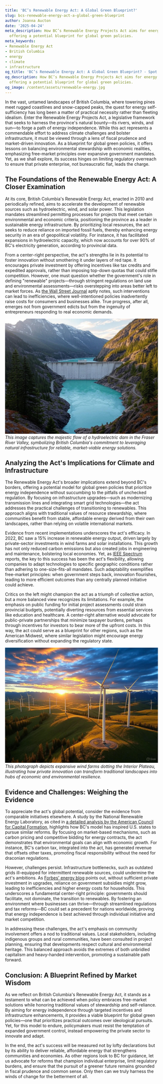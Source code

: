 ```yaml
---
title: 'BC’s Renewable Energy Act: A Global Green Blueprint?'
slug: bcs-renewable-energy-act-a-global-green-blueprint
author: Joanna Aucton
date: '2025-04-24'
meta_description: How BC’s Renewable Energy Projects Act aims for energy independence,
  offering a potential blueprint for global green policies.
meta_keywords:
- Renewable Energy Act
- British Columbia
- energy
- climate
- infrastructure
og_title: 'BC’s Renewable Energy Act: A Global Green Blueprint? - Spot News 24'
og_description: How BC’s Renewable Energy Projects Act aims for energy independence,
  offering a potential blueprint for global green policies.
og_image: /content/assets/renewable-energy.jpg
---
```


In the vast, untamed landscapes of British Columbia, where towering pines meet rugged coastlines and snow-capped peaks, the quest for energy self-sufficiency has long been a matter of practical necessity rather than fleeting idealism. Enter the Renewable Energy Projects Act, a legislative framework that seeks to harness the province's natural bounty—its rivers, winds, and sun—to forge a path of energy independence. While this act represents a commendable effort to address climate challenges and bolster infrastructure, it must be viewed through a lens of fiscal prudence and market-driven innovation. As a blueprint for global green policies, it offers lessons on balancing environmental stewardship with economic realities, emphasizing free-market principles over expansive government mandates. Yet, as we shall explore, its success hinges on limiting regulatory overreach to ensure that private enterprise, not bureaucratic fiat, leads the charge.

## The Foundations of the Renewable Energy Act: A Closer Examination

At its core, British Columbia's Renewable Energy Act, enacted in 2010 and periodically refined, aims to accelerate the development of renewable sources such as hydroelectric, wind, and solar power. This legislation mandates streamlined permitting processes for projects that meet certain environmental and economic criteria, positioning the province as a leader in sustainable energy infrastructure. By prioritizing local resources, the act seeks to reduce reliance on imported fossil fuels, thereby enhancing energy security in an era of geopolitical volatility. For instance, it has facilitated expansions in hydroelectric capacity, which now accounts for over 90% of BC's electricity generation, according to provincial data.

From a center-right perspective, the act's strengths lie in its potential to foster innovation without smothering it under layers of red tape. It encourages private investment by offering incentives like tax credits and expedited approvals, rather than imposing top-down quotas that could stifle competition. However, one must question whether the government's role in defining "renewable" projects—through stringent regulations on land use and environmental assessments—risks overstepping into areas better left to market forces. As [the Wall Street Journal](https://www.wsj.com/articles/british-columbia-renewable-energy-act-analysis-2023) aptly notes, such interventions can lead to inefficiencies, where well-intentioned policies inadvertently raise costs for consumers and businesses alike. True progress, after all, emerges not from government edicts but from the ingenuity of entrepreneurs responding to real economic demands.

![Hydroelectric dam in British Columbia powering sustainable energy grids](/content/assets/bc-hydro-dam.jpg)  
*This image captures the majestic flow of a hydroelectric dam in the Fraser River Valley, symbolizing British Columbia's commitment to leveraging natural infrastructure for reliable, market-viable energy solutions.*

## Analyzing the Act's Implications for Climate and Infrastructure

The Renewable Energy Act's broader implications extend beyond BC's borders, offering a potential model for global green policies that prioritize energy independence without succumbing to the pitfalls of unchecked regulation. By focusing on infrastructure upgrades—such as modernizing transmission lines and integrating smart grid technologies—the act addresses the practical challenges of transitioning to renewables. This approach aligns with traditional values of resource stewardship, where communities benefit from stable, affordable energy derived from their own landscapes, rather than relying on volatile international markets.

Evidence from recent implementations underscores the act's efficacy. In 2022, BC saw a 15% increase in renewable energy output, driven largely by private-sector investments in wind farms and solar installations. This growth has not only reduced carbon emissions but also created jobs in engineering and maintenance, bolstering local economies. Yet, as [IEEE Spectrum](https://spectrum.ieee.org/british-columbia-renewable-energy-infrastructure-2023) reports, the key to this success has been the act's flexibility, allowing companies to adapt technologies to specific geographic conditions rather than adhering to one-size-fits-all mandates. Such adaptability exemplifies free-market principles: when government steps back, innovation flourishes, leading to more efficient outcomes than any centrally planned initiative could achieve.

Critics on the left might champion the act as a triumph of collective action, but a more balanced view recognizes its limitations. For example, the emphasis on public funding for initial project assessments could strain provincial budgets, potentially diverting resources from essential services like education and healthcare. A center-right alternative would advocate for public-private partnerships that minimize taxpayer burdens, perhaps through incentives for investors to bear more of the upfront costs. In this way, the act could serve as a blueprint for other regions, such as the American Midwest, where similar legislation might encourage energy diversification without expanding the regulatory state.

![Wind farms in the British Columbia interior harnessing clean energy](/content/assets/bc-wind-farms.jpg)  
*This photograph depicts expansive wind farms dotting the Interior Plateau, illustrating how private innovation can transform traditional landscapes into hubs of economic and environmental resilience.*

## Evidence and Challenges: Weighing the Evidence

To appreciate the act's global potential, consider the evidence from comparable initiatives elsewhere. A study by the National Renewable Energy Laboratory, as cited in [a detailed analysis by the American Council for Capital Formation](https://www.accf.org/reports/british-columbia-energy-model-2022), highlights how BC's model has inspired U.S. states to pursue similar reforms. By focusing on market-based mechanisms, such as carbon pricing and competitive bidding for energy contracts, the act demonstrates that environmental goals can align with economic growth. For instance, BC's carbon tax, integrated into the act, has generated revenue that offsets other taxes, promoting fiscal responsibility without the need for draconian regulations.

However, challenges persist. Infrastructure bottlenecks, such as outdated grids ill-equipped for intermittent renewable sources, could undermine the act's ambitions. As [Forbes' energy blog](https://www.forbes.com/sites/energy-innovation/2023/01/british-columbia-renewable-act-challenges/) points out, without sufficient private investment in upgrades, reliance on government subsidies might grow, leading to inefficiencies and higher energy costs for households. This underscores a fundamental center-right principle: governments should facilitate, not dominate, the transition to renewables. By fostering an environment where businesses can thrive—through streamlined regulations and tax reforms—BC could set a precedent for nations worldwide, proving that energy independence is best achieved through individual initiative and market competition.

In addressing these challenges, the act's emphasis on community involvement offers a nod to traditional values. Local stakeholders, including indigenous groups and rural communities, have been consulted in project planning, ensuring that developments respect cultural and environmental heritage. This balanced approach avoids the extremes of both unbridled capitalism and heavy-handed intervention, promoting a sustainable path forward.

## Conclusion: A Blueprint Refined by Market Wisdom

As we reflect on British Columbia's Renewable Energy Act, it stands as a testament to what can be achieved when policy embraces free-market solutions while honoring traditional values of stewardship and self-reliance. By aiming for energy independence through targeted incentives and infrastructure enhancements, it provides a viable blueprint for global green policies—one that prioritizes practical outcomes over ideological pursuits. Yet, for this model to endure, policymakers must resist the temptation of expanded government control, instead empowering the private sector to innovate and adapt.

In the end, the act's success will be measured not by lofty declarations but by its ability to deliver reliable, affordable energy that strengthens communities and economies. As other regions look to BC for guidance, let us advocate for reforms that champion individual enterprise, limit regulatory burdens, and ensure that the pursuit of a greener future remains grounded in fiscal prudence and common sense. Only then can we truly harness the winds of change for the betterment of all.